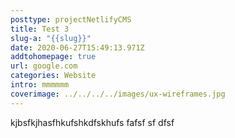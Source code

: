 ```yaml
---
posttype: projectNetlifyCMS
title: Test 3
slug-a: "{{slug}}"
date: 2020-06-27T15:49:13.971Z
addtohomepage: true
url: google.com
categories: Website
intro: mmmmmm
coverimage: ../../../../images/ux-wireframes.jpg
---
```

kjbsfkjhasfhkufshkdfskhufs fafsf sf dfsf